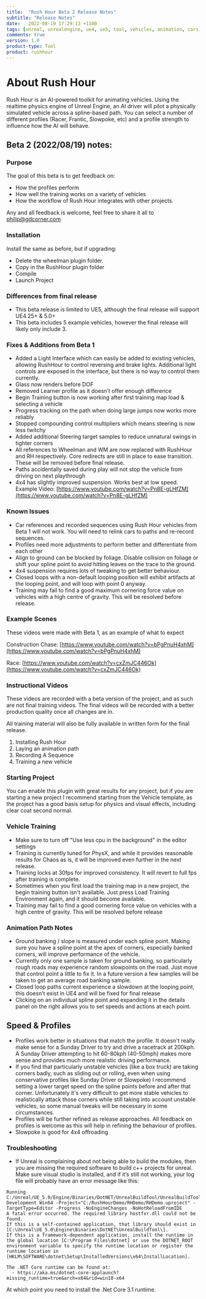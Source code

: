 ```yaml
---
title:  "Rush Hour Beta 2 Release Notes"
subtitle: "Release Notes"
date:   2022-08-19 17:29:13 +1100
tags: [unreal, unrealengine, ue4, ue5, tool, vehicles, animation, cars, animation, rushhour, releasenotes]
comments: true
version: 1.0
product-type: Tool
product: rushhour
---
```


# About Rush Hour

Rush Hour is an AI-powered toolkit for animating vehicles. Using the realtime physics engine of Unreal Engine, an AI driver will pilot a physically simulated vehicle across a spline-based path. You can select a number of different profiles (Racer, Frantic, Slowpoke, etc) and a profile strength to influence how the AI will behave.

## Beta 2 (2022/08/19) notes:

### Purpose

The goal of this beta is to get feedback on:
- How the profiles perform
- How well the training works on a variety of vehicles
- How the workflow of Rush Hour integrates with other projects.

Any and all feedback is welcome, feel free to share it all to philip@gdcorner.com

### Installation

Install the same as before, but if upgrading:
- Delete the wheelman plugin folder.
- Copy in the RushHour plugin folder
- Compile
- Launch Project

### Differences from final release

- This beta release is limited to UE5, although the final release will support UE4.25+ & 5.0+
- This beta includes 5 example vehicles, however the final release will likely only include 3.

### Fixes & Additions from Beta 1
- Added a Light Interface which can easily be added to existing vehicles, allowing RushHour to control reversing and brake lights. Additional light controls are exposed in the interface, but there is no way to control them currently.
- Glass now renders before DOF
- Removed Learner profile as it doesn’t offer enough difference
- Begin Training button is now working after first training map load & selecting a vehicle
- Progress tracking on the path when doing large jumps now works more reliably
- Stopped compounding control multipliers which means steering is now less twitchy
- Added additional Steering target samples to reduce unnatural swings in tighter corners
- All references to Wheelman and WM are now replaced with RushHour and RH respectively. Core redirects are still in place to ease transition. These will be removed before final release.
- Paths accidentally saved during play will not stop the vehicle from driving on next playthrough
- 4x4 has slightly improved suspension. Works best at low speed. Example Video: [https://www.youtube.com/watch?v=Pn8E-gLHfZM](https://www.youtube.com/watch?v=Pn8E-gLHfZM)

### Known Issues

- Car references and recorded sequences using Rush Hour vehicles from Beta 1 will not work. You will need to relink cars to paths and re-record sequences.
- Profiles need more adjustments to perform better and differentiate from each other
- Align to ground can be blocked by foliage. Disable collision on foliage or shift your spline point to avoid hitting leaves on the trace to the ground.
- 4x4 suspension requires lots of tweaking to get better behaviour.
- Closed loops with a non-default looping position will exhibit artifacts at the looping point, and will loop with point 0 anyway.
- Training may fail to find a good maximum cornering force value on vehicles with a high centre of gravity. This will be resolved before release.

### Example Scenes

These videos were made with Beta 1, as an example of what to expect

Construction Chase: [https://www.youtube.com/watch?v=bPgPnuH4xhM](https://www.youtube.com/watch?v=bPgPnuH4xhM)

Race: [https://www.youtube.com/watch?v=cxZmJC446Ok](https://www.youtube.com/watch?v=cxZmJC446Ok)

### Instructional Videos

These videos are recorded with a beta version of the project, and as such are not final training videos. The final videos will be recorded with a better production quality once all changes are in.

All training material will also be fully available in written form for the final release.
1. Installing Rush Hour
2. Laying an animation path
3. Recording A Sequence
4. Training a new vehicle

### Starting Project

You can enable this plugin with great results for any project, but if you are starting a new project I recommend starting from the Vehicle template, as the project has a good basis setup for physics and visual effects, including clear coat second normal.

### Vehicle Training

- Make sure to turn off "Use less cpu in the background" in the editor settings
- Training is currently tuned for PhysX, and while it provides reasonable results for Chaos as is, it will be improved even further in the next release.
- Training locks at 30fps for improved consistency. It will revert to full fps after training is complete.
- Sometimes when you first load the training map in a new project, the begin training button isn't available. Just press Load Training Environment again, and it should become available.
- Training may fail to find a good cornering force value on vehicles with a high centre of gravity. This will be resolved before release

### Animation Path Notes

- Ground banking / slope is measured under each spline point. Making sure you have a spline point at the apex of corners, especially banked corners, will improve performance of the vehicle.
- Currently only one sample is taken for ground banking, so particularly rough roads may experience random slowpoints on the road. Just move that control point a little to fix it. In a future version a few samples will be taken to get an average road banking sample.
- Closed loop paths current experience a slowdown at the looping point, this doesn't exist in UE4 and will be fixed for final release
- Clicking on an individual spline point and expanding it in the details panel on the right allows you to set speeds and actions at each point.


## Speed & Profiles
- Profiles work better in situations that match the profile. It doesn't really make sense for a Sunday Driver to try and drive a racetrack at 200kph. A Sunday Driver attempting to hit 60-80kph (40-50mph) makes more sense and provides much more realistic driving performance.
- If you find that particularly unstable vehicles (like a box truck) are taking corners badly, such as sliding out or rolling, even when using conservative profiles like Sunday Driver or Slowpoke) I recommend setting a lower target speed on the spline points before and after that corner. Unfortunately it's very difficult to get more stable vehicles to realistically attack those corners while still taking into account unstable vehicles, so some manual tweaks will be necessary in some circumstances.
- Profiles will be further refined as release approaches. All feedback on profiles is welcome as this will help in refining the behaviour of profiles.
- Slowpoke is good for 4x4 offroading

### Troubleshooting
- If Unreal is complaining about not being able to build the modules, then you are missing the required software to build c++ projects for unreal. Make sure visual studio is installed, and if it’s still not working, your log file will probably have an error message like this:

```batch
Running C:/Unreal/UE_5.0/Engine/Binaries/DotNET/UnrealBuildTool/UnrealBuildTool.exe Development Win64 -Project="C:/RushHourDemo/RHDemo/RHDemo.uproject" -TargetType=Editor -Progress -NoEngineChanges -NoHotReloadFromIDE
A fatal error occurred. The required library hostfxr.dll could not be found.
If this is a self-contained application, that library should exist in [C:\Unreal\UE_5.0\Engine\Binaries\DotNET\UnrealBuildTool\].
If this is a framework-dependent application, install the runtime in the global location [C:\Program Files\dotnet] or use the DOTNET_ROOT environment variable to specify the runtime location or register the runtime location in [HKLM\SOFTWARE\dotnet\Setup\InstalledVersions\x64\InstallLocation].

The .NET Core runtime can be found at:
  - https://aka.ms/dotnet-core-applaunch?missing_runtime=true&arch=x64&rid=win10-x64
```

At which point you need to install the .Net Core 3.1 runtime.


